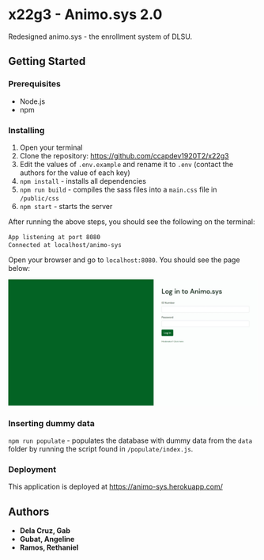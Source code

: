 # x22g3 - Animo.sys 2.0

Redesigned animo.sys - the enrollment system of DLSU.

## Getting Started

### Prerequisites

- Node.js
- npm

### Installing

1. Open your terminal
1. Clone the repository: https://github.com/ccapdev1920T2/x22g3
1. Edit the values of `.env.example` and rename it to `.env` (contact the authors for the value of each key)
1. `npm install` - installs all dependencies
1. `npm run build` - compiles the sass files into a `main.css` file in `/public/css`
1. `npm start` - starts the server

After running the above steps, you should see the following on the terminal:

```
App listening at port 8080
Connected at localhost/animo-sys
```

Open your browser and go to `localhost:8080`. You should see the page below:

<img src="./public/assets/login.jpeg"></img>

### Inserting dummy data

`npm run populate` - populates the database with dummy data from the `data` folder by running the script found in `/populate/index.js`.

### Deployment

This application is deployed at https://animo-sys.herokuapp.com/

## Authors

- **Dela Cruz, Gab**
- **Gubat, Angeline**
- **Ramos, Rethaniel**
